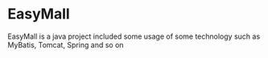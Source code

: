 # EasyMall
 EasyMall is a java project included some usage of some technology such as MyBatis, Tomcat, Spring and so on
